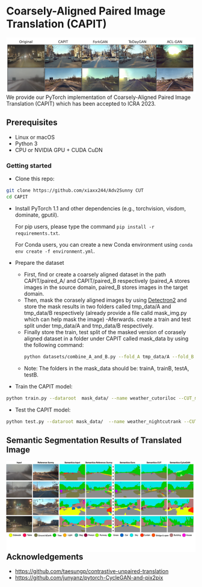 # Coarsely-Aligned Paired Image Translation (CAPIT)
<img src='vis.png' align="right" width=960>

We provide our PyTorch implementation of Coarsely-Aligned Paired Image Translation (CAPIT) which has been accepted to ICRA 2023.

## Prerequisites
- Linux or macOS
- Python 3
- CPU or NVIDIA GPU + CUDA CuDN

### Getting started

- Clone this repo:
```bash
git clone https://github.com/xiaxx244/Adv2Sunny CUT
cd CAPIT
```

- Install PyTorch 1.1 and other dependencies (e.g., torchvision, visdom, dominate, gputil).

  For pip users, please type the command `pip install -r requirements.txt`.

  For Conda users,  you can create a new Conda environment using `conda env create -f environment.yml`.

- Prepare the dataset
  - First, find or create a coarsely aligned dataset in the path CAPIT/paired_A/ and CAPIT/paired_B respectively (paired_A stores images in the source  domain, paired_B stores images in the target domain.
  - Then, mask the corasely aligned images by using [Detectron2](https://github.com/facebookresearch/detectron2) and store the mask results in two folders called tmp_data/A and tmp_data/B respectively (already provide a file calld mask_img.py which can help mask the image)
  -Aferwards. create a train and test split under tmp_data/A and tmp_data/B respectively.
  - Finally store the train, test split of the masked version of corasely aligned dataset in a folder under CAPIT called mask_data by using the following command:
    ```bash
    python datasets/combine_A_and_B.py --fold_A tmp_data/A --fold_B tmp_data/B --fold_AB mask_data
    ```
   - Note: The folders in the mask_data should be: trainA, trainB, testA, testB.
  
- Train the CAPIT model:
```bash
python train.py --dataroot  mask_data/ --name weather_cutoriloc --CUT_mode CUT --display_id 0 --preprocess scale_width --load_size 512

```
- Test the CAPIT model:
```bash
python test.py --dataroot mask_data/  --name weather_nightcutrank --CUT_mode CUT --preprocess scale_width --load_size 512
```
## Semantic Segmentation Results of Translated Image 
<img src='vis2.jpg' align="right" width=960>

## Acknowledgements
- https://github.com/taesungp/contrastive-unpaired-translation
- https://github.com/junyanz/pytorch-CycleGAN-and-pix2pix
